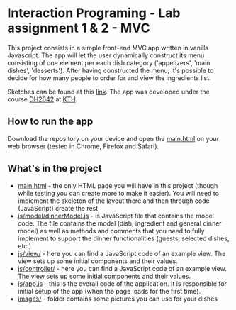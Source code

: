 Interaction Programing - Lab assignment 1 & 2 - MVC
=================================================

This project consists in a simple front-end MVC app written in vanilla Javascript. The app will let the user dynamically construct its menu consisting of one element per each dish category ('appetizers', 'main dishes', 'desserts'). After having constructed the menu, it's possible to decide for how many people to order for and view the ingredients list. 

Sketches can be found at this [link](https://kth-csc.mybalsamiq.com/projects/dh2642-vt18-dinnerplanner/grid). The app was developed under the course [DH2642](https://www.kth.se/social/course/DH2642/) at [KTH](https://www.kth.se/).

How to run the app
-----

Download the repository on your device and open the [main.html](https://github.com/dspaccapeli/dinnerplanner-html/blob/master/main.html) on your web browser (tested in Chrome, Firefox and Safari).

What's in the project
-----

* [main.html](https://github.com/dspaccapeli/dinnerplanner-html/blob/master/main.html) - the only HTML page you will have in this project (though while testing you can create more to make it easier). You will need to implement the skeleton of the layout there and then through code (JavaScript) create the rest
* [js/model/dinnerModel.js](https://github.com/dspaccapeli/dinnerplanner-html/blob/master/js/model/dinnerModel.js) - is JavaScript file that contains the model code. The file contains the model (dish, ingredient and general dinner model) as well as methods and comments that you need to fully implement to support the dinner functionalities (guests, selected dishes, etc.)
* [js/view/](https://github.com/dspaccapeli/dinnerplanner-html/tree/master/js/view) - here you can find a JavaScript code of an example view. The view sets up some initial components and their values.
* [js/controller/](https://github.com/dspaccapeli/dinnerplanner-html/tree/master/js/controller) - here you can find a JavaScript code of an example view. The view sets up some initial components and their values.
* [js/app.js](https://github.com/kth-csc-iprog/dinnerplanner-html/blob/master/js/app.js) - this is the overall code of the application. It is responsible for initial setup of the app (when the page loads for the first time). 
* [images/](https://github.com/dspaccapeli/dinnerplanner-html/tree/master/images) - folder contains some pictures you can use for your dishes
